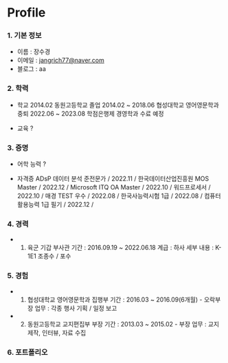 # Profile


### 1. 기본 정보

- 이름 : 장수경
- 이메일 : jangrich77@naver.com
- 블로그 : aa


### 2. 학력
 
 - 학교
2014.02 동원고등학교 졸업
2014.02 ~ 2018.06 협성대학교 영어영문학과 중퇴
2022.06 ~ 2023.08 학점은행제 경영학과 수료 예정

 - 교육
 ?

 ### 3. 증명
  - 어학 능력
  ?

  - 자격증
  ADsP 데이터 분석 준전문가 / 2022.11 / 한국데이터산업진흥원
  MOS Master / 2022.12 / Microsoft
  ITQ OA Master / 2022.10 /
  워드프로세서 / 2022.10 /
  매경 TEST 우수 / 2022.08 /
  한국사능력시험 1급 / 2022.08 /
  컴퓨터활용능력 1급 필기 / 2022.12 /


### 4. 경력
 - 1. 육군 기갑 부사관
  기간 : 2016.09.19 ~ 2022.06.18
  계급 : 하사
  세부 내용 : K-1E1 조종수 / 포수

### 5. 경험
 - 1. 협성대학교 영어영문학과 집행부
 기간 : 2016.03 ~ 2016.09(6개월) - 오락부장
 업무 : 각종 행사 기획 / 일정 보고

 - 2. 동원고등학교 교지편집부 부장
 기간 : 2013.03 ~ 2015.02 - 부장
 업무 : 교지 제작, 인터뷰, 자료 수집

### 6. 포트폴리오
